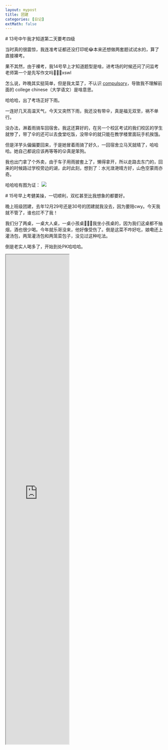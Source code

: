 ```yaml
---
layout: mypost
title: 团建
categories: [日记]
extMath: false
---
```



\# 13号中午我才知道第二天要考四级

当时真的很震惊，我连准考证都还没打印呢😂本来还想做两套题试试水的，算了直接裸考。

果不其然，由于裸考，我14号早上才知道题型是啥，进考场的时候还问了问监考老师第一个是先写作文吗🤣😅😅xswl

怎么说，昨晚其实挺简单，但是我太菜了，不认识 [compulsory](https://cn.bing.com/search?q=compulsory)，导致我不理解前面的 college chinese（大学语文）是啥意思。

哈哈哈，出了考场正好下雨。

一连好几天高温天气，今天又突然下雨，我还没有带伞，真是福无双至，祸不单行。

没办法，淋着雨骑车回宿舍。我这还算好的，在另一个校区考试的我们校区的学生就惨了，带了伞的还可以去食堂吃饭，没带伞的就只能在教学楼里面玩手机挨饿。

但是洋芋头偏偏要回来，于是她冒着雨骑了好久，一回宿舍立马天就晴了，哈哈哈。她自己都说应该再等等的😛真是笨狗。

我也出门拿了个外卖，由于车子用雨披套上了，懒得拿开，所以走路去东门的，回来的时候路过学校旁边的湖，此时此刻，想到了：水光潋滟晴方好，山色空蒙雨亦奇。

哈哈哈有图为证：
![](https://b2.226000.xyz/un/c407149f-5cba-4ce1-9263-87ed673ac074.jpeg)

\# 15号早上考健美操，一切顺利，双杠甚至比我想象的都要好。

晚上班级团建，去年12月29号还是30号的团建就我没去，因为要陪cwy。今天我就不管了，谁也拦不了我！

我们分了两桌，一桌大人桌，一桌小孩桌🤣🤣🤣我坐小孩桌的，因为我们这桌都不抽烟，酒也很少喝。今年就乐哥没来，他好像受伤了。倒是这菜不咋好吃，娘嘞还上灌汤包，两笼灌汤包和两笼菜包子，没见过这种吃法。

倒是老实人喝多了，开始到处PK哈哈哈。
<iframe src="https://f004.backblazeb2.com/file/nanking/v/za/mmexport1749988769842.mp4" width="40%" height="40%"></iframe>
